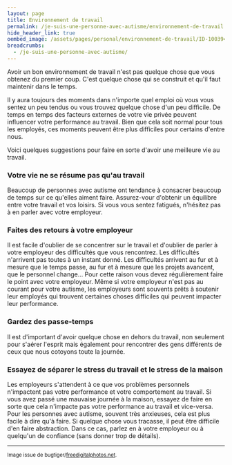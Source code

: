```yaml
---
layout: page
title: Environnement de travail
permalink: /je-suis-une-personne-avec-autisme/environnement-de-travail
hide_header_link: true
oembed_image: /assets/pages/personal/environnement-de-travail/ID-100394985.jpg
breadcrumbs:
  - /je-suis-une-personne-avec-autisme/
---
```


<amp-img class="left" width="400" height="266" src="{{ site.amp_img_cache_url }}/assets/pages/personal/environnement-de-travail/ID-100394985.jpg" alt="ID-100394985"></amp-img>

Avoir un bon environnement de travail n'est pas quelque chose que vous obtenez du
premier coup.  C'est quelque chose qui se construit et qu'il faut maintenir dans le temps.

Il y aura toujours des moments dans n'importe quel emploi où vous vous sentez un peu tendus
ou vous trouvez quelque chose d'un peu difficile.
De temps en temps des facteurs externes de votre vie privée peuvent influencer votre performance au travail.
Bien que cela soit normal pour tous les employés, ces moments peuvent être plus difficiles pour certains d'entre nous.

Voici quelques suggestions pour faire en sorte d'avoir une meilleure vie au travail.


### Votre vie ne se résume pas qu'au travail

Beaucoup de personnes avec autisme ont tendance à consacrer beaucoup de temps sur ce qu'elles aiment faire.
Assurez-vour d'obtenir un équilibre entre votre travail et vos loisirs.
Si vous vous sentez fatigués, n'hésitez pas à en parler avec votre employeur.

### Faites des retours à votre employeur

Il est facile d'oublier de se concentrer sur le travail et d'oublier de parler à votre employeur
des difficultés que vous rencontrez. Les difficultés n'arrivent pas toutes à un instant donné.
Les difficultés arrivent au fur et à mesure que le temps passe, au fur et à mesure que les projets avancent, que le personnel change…
Pour cette raison vous devez régulièrement faire le point avec votre employeur.
Même si votre employeur n'est pas au courant pour votre autisme, les employeurs sont souvents prêts à soutenir
leur employés qui trouvent certaines choses difficiles qui peuvent impacter leur performance.

### Gardez des passe-temps

Il est d'important d'avoir quelque chose en dehors du travail, non seulement pour s'aérer l'esprit mais également pour rencontrer des gens différents de ceux que nous cotoyons toute la journée.


### Essayez de séparer le stress du travail et le stress de la maison

Les employeurs s'attendent à ce que vos problèmes personnels n'impactent pas votre performance et votre comportement au travail.
Si vous avez passé une mauvaise journée à la maison, essayez de faire en sorte que cela n'impacte pas votre performance au travail et vice-versa.
Pour les personnes avec autisme, souvent très anxieuses, cela est plus facile à dire qu'à faire.
Si quelque chose vous tracasse, il peut être difficile d'en faire abstraction.
Dans ce cas, parlez en à votre employeur ou à quelqu'un de confiance (sans donner trop de détails).

---
<small>Image issue de bugtiger/<a href="http://www.freedigitalphotos.net">freedigitalphotos.net</a>.</small>

